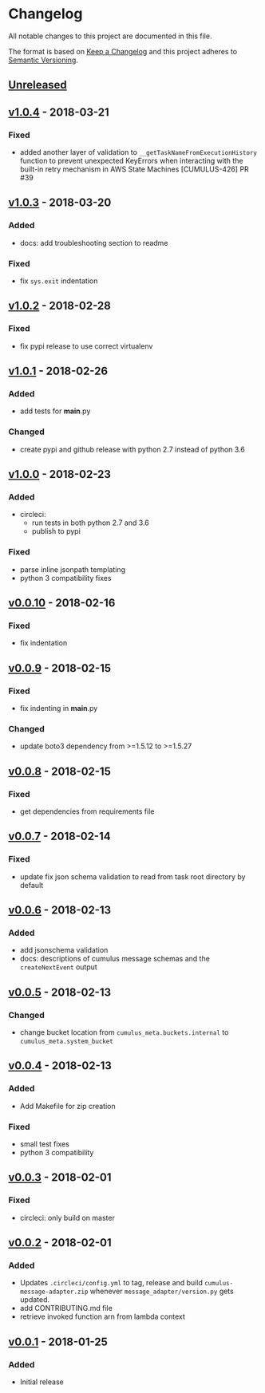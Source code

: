 # Changelog
All notable changes to this project are documented in this file.

The format is based on [Keep a Changelog](http://keepachangelog.com/en/1.0.0/)
and this project adheres to [Semantic Versioning](http://semver.org/spec/v2.0.0.html).

## [Unreleased]

## [v1.0.4] - 2018-03-21

### Fixed
- added another layer of validation to `__getTaskNameFromExecutionHistory` function to prevent unexpected KeyErrors when interacting with the built-in retry mechanism in AWS State Machines [CUMULUS-426] PR #39

## [v1.0.3] - 2018-03-20

### Added
- docs: add troubleshooting section to readme

### Fixed
- fix `sys.exit` indentation

## [v1.0.2] - 2018-02-28

### Fixed
- fix pypi release to use correct virtualenv

## [v1.0.1] - 2018-02-26

### Added
- add tests for __main__.py

### Changed
- create pypi and github release with python 2.7 instead of python 3.6

## [v1.0.0] - 2018-02-23

### Added
- circleci:
  - run tests in both python 2.7 and 3.6
  - publish to pypi

### Fixed
- parse inline jsonpath templating
- python 3 compatibility fixes

## [v0.0.10] - 2018-02-16

### Fixed
- fix indentation

## [v0.0.9] - 2018-02-15

### Fixed
- fix indenting in __main__.py

### Changed
- update boto3 dependency from >=1.5.12 to >=1.5.27

## [v0.0.8] - 2018-02-15

### Fixed
- get dependencies from requirements file

## [v0.0.7] - 2018-02-14

### Fixed
- update fix json schema validation to read from task root directory by default

## [v0.0.6] - 2018-02-13

### Added
- add jsonschema validation
- docs: descriptions of cumulus message schemas and the `createNextEvent` output


## [v0.0.5] - 2018-02-13

### Changed
- change bucket location from `cumulus_meta.buckets.internal` to `cumulus_meta.system_bucket`

## [v0.0.4] - 2018-02-13

### Added

- Add Makefile for zip creation

### Fixed
- small test fixes
- python 3 compatibility

## [v0.0.3] - 2018-02-01

### Fixed
- circleci: only build on master

## [v0.0.2] - 2018-02-01

### Added
- Updates `.circleci/config.yml` to tag, release and build `cumulus-message-adapter.zip` whenever `message_adapter/version.py` gets updated.
- add CONTRIBUTING.md file
- retrieve invoked function arn from lambda context

## [v0.0.1] - 2018-01-25

### Added
- Initial release

[Unreleased]: https://github.com/cumulus-nasa/cumulus-message-adapter/compare/v1.0.4...HEAD
[v1.0.4]: https://github.com/cumulus-nasa/cumulus-message-adapter/compare/v1.0.3...v1.0.4
[v1.0.3]: https://github.com/cumulus-nasa/cumulus-message-adapter/compare/v1.0.2...v1.0.3
[v1.0.2]: https://github.com/cumulus-nasa/cumulus-message-adapter/compare/v1.0.1...v1.0.2
[v1.0.1]: https://github.com/cumulus-nasa/cumulus-message-adapter/compare/v1.0.0...v1.0.1
[v1.0.0]: https://github.com/cumulus-nasa/cumulus-message-adapter/compare/v0.0.10...v1.0.0
[v0.0.10]: https://github.com/cumulus-nasa/cumulus-message-adapter/compare/v0.0.9...v0.0.10
[v0.0.9]: https://github.com/cumulus-nasa/cumulus-message-adapter/compare/v0.0.8...v0.0.9
[v0.0.8]: https://github.com/cumulus-nasa/cumulus-message-adapter/compare/v0.0.7...v0.0.8
[v0.0.7]: https://github.com/cumulus-nasa/cumulus-message-adapter/compare/v0.0.6...v0.0.7
[v0.0.6]: https://github.com/cumulus-nasa/cumulus-message-adapter/compare/v0.0.5...v0.0.6
[v0.0.5]: https://github.com/cumulus-nasa/cumulus-message-adapter/compare/v0.0.4...v0.0.5
[v0.0.4]: https://github.com/cumulus-nasa/cumulus-message-adapter/compare/v0.0.3...v0.0.4
[v0.0.3]: https://github.com/cumulus-nasa/cumulus-message-adapter/compare/v0.0.2...v0.0.3
[v0.0.2]: https://github.com/cumulus-nasa/cumulus-message-adapter/compare/v0.0.1...v0.0.2
[v0.0.1]: https://github.com/cumulus-nasa/cumulus-message-adapter/compare/35f1cb9fcdb3f3e68f49be92ed84f6d7bad4cfb2...v0.0.1
